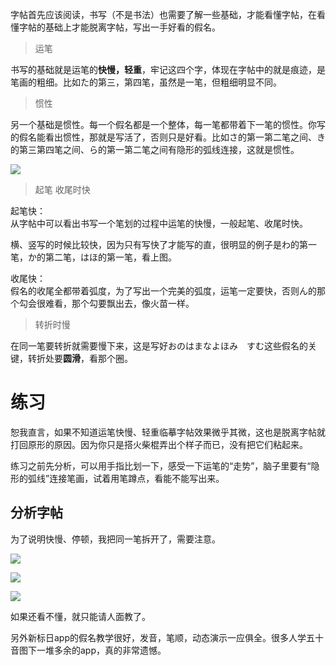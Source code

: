 字帖首先应该阅读，书写（不是书法）也需要了解一些基础，才能看懂字帖，在看懂字帖的基础上才能脱离字帖，写出一手好看的假名。

> 运笔

书写的基础就是运笔的**快慢，轻重**，牢记这四个字，体现在字帖中的就是痕迹，是笔画的粗细。比如た的第三，第四笔，虽然是一笔，但粗细明显不同。

> 惯性

另一个基础是惯性。每一个假名都是一个整体，每一笔都带着下一笔的惯性。你写的假名能看出惯性，那就是写活了，否则只是好看。比如さ的第一第二笔之间、き的第三第四笔之间、ら的第一第二笔之间有隐形的弧线连接，这就是惯性。

![](http://pic4.zhimg.com/v2-db0dd876303bb5517f343e5272b94233_b.png)

  


> 起笔 收尾时快

起笔快：  
从字帖中可以看出书写一个笔划的过程中运笔的快慢，一般起笔、收尾时快。

横、竖写的时候比较快，因为只有写快了才能写的直，很明显的例子是わ的第一笔，か的第二笔，はほ的第一笔，看上图。

收尾快：  
假名的收尾全都带着弧度，为了写出一个完美的弧度，运笔一定要快，否则ん的那个勾会很难看，那个勾要飘出去，像火苗一样。

> 转折时慢

在同一笔要转折就需要慢下来，这是写好おのはまなよほみ　すむ这些假名的关键，转折处要**圆滑**，看那个圈。

# **练习**

恕我直言，如果不知道运笔快慢、轻重临摹字帖效果微乎其微，这也是脱离字帖就打回原形的原因。因为你只是搭火柴棍弄出个样子而已，没有把它们粘起来。

练习之前先分析，可以用手指比划一下，感受一下运笔的“走势”，脑子里要有“隐形的弧线”连接笔画，试着用笔蹲点，看能不能写出来。  


## 分析字帖

为了说明快慢、停顿，我把同一笔拆开了，需要注意。

![](http://pic3.zhimg.com/v2-8cb5ac1ea70338b5bc4ffae2a150ccc2_b.jpg)

![](http://pic3.zhimg.com/v2-5f6ba9af87cae346d90f09998199738e_b.jpg)

![](http://pic1.zhimg.com/v2-7df4f104a403be422fc7da53ea0f6930_b.jpg)

  


  


如果还看不懂，就只能请人面教了。

另外新标日app的假名教学很好，发音，笔顺，动态演示一应俱全。很多人学五十音图下一堆多余的app，真的非常遗憾。

